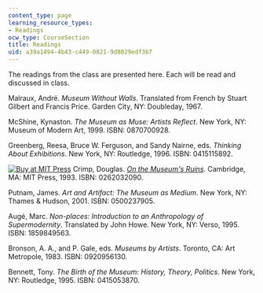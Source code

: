 ```yaml
---
content_type: page
learning_resource_types:
- Readings
ocw_type: CourseSection
title: Readings
uid: a39a1494-4b43-c449-0821-9d8029edf3b7
---
```


The readings from the class are presented here. Each will be read and discussed in class.

Malraux, André. _Museum Without Walls_. Translated from French by Stuart Gilbert and Francis Price. Garden City, NY: Doubleday, 1967.

McShine, Kynaston. _The Museum as Muse: Artists Reflect_. New York, NY: Museum of Modern Art, 1999. ISBN: 0870700928.

Greenberg, Reesa, Bruce W. Ferguson, and Sandy Nairne, eds. _Thinking About Exhibitions_. New York, NY: Routledge, 1996. ISBN: 0415115892.

[![Buy at MIT Press](/images/mp_logo.gif)](https://mitpress.mit.edu/books/museums-ruins) Crimp, Douglas. [_On the Museum's Ruins_](https://mitpress.mit.edu/books/museums-ruins). Cambridge, MA: MIT Press, 1993. ISBN: 0262032090.

Putnam, James. _Art and Artifact: The Museum as Medium_. New York, NY: Thames & Hudson, 2001. ISBN: 0500237905.

Augé, Marc. _Non-places: Introduction to an Anthropology of Supermodernity_. Translated by John Howe. New York, NY: Verso, 1995. ISBN: 1859849563.

Bronson, A. A., and P. Gale, eds. _Museums by Artists_. Toronto, CA: Art Metropole, 1983. ISBN: 0920956130.

Bennett, Tony. _The Birth of the Museum: History, Theory, Politics_. New York, NY: Routledge, 1995. ISBN: 0415053870.